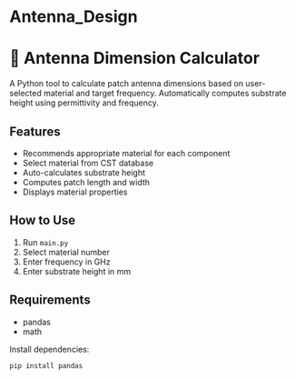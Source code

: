 # Antenna_Design
# 📡 Antenna Dimension Calculator

A Python tool to calculate patch antenna dimensions based on user-selected material and target frequency. Automatically computes substrate height using permittivity and frequency.

## Features
- Recommends appropriate material for each component
- Select material from CST database
- Auto-calculates substrate height
- Computes patch length and width
- Displays material properties

## How to Use
1. Run `main.py`
2. Select material number
3. Enter frequency in GHz
4. Enter substrate height in mm

## Requirements
- pandas
- math
  
Install dependencies:
```bash
pip install pandas
